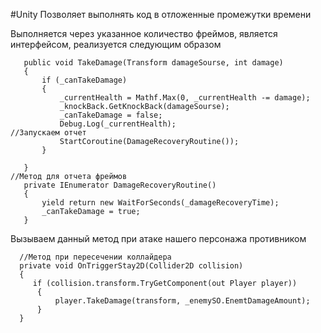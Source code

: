 #Unity
Позволяет выполнять код в отложенные промежутки времени

Выполняется через указанное количество фреймов, является интерфейсом, реализуется следующим образом
```
   public void TakeDamage(Transform damageSourse, int damage)
   {
       if (_canTakeDamage)
       {
           _currentHealth = Mathf.Max(0, _currentHealth -= damage);
           _knockBack.GetKnockBack(damageSourse);
           _canTakeDamage = false;
           Debug.Log(_currentHealth);
//Запускаем отчет
           StartCoroutine(DamageRecoveryRoutine());
       }
      
   }
//Метод для отчета фреймов   
   private IEnumerator DamageRecoveryRoutine()
   {
       yield return new WaitForSeconds(_damageRecoveryTime);
       _canTakeDamage = true;
   }
```
Вызываем данный метод при атаке нашего персонажа противником
```
  //Метод при пересечении коллайдера
  private void OnTriggerStay2D(Collider2D collision)
  {
     if (collision.transform.TryGetComponent(out Player player))
      {
          player.TakeDamage(transform, _enemySO.EnemtDamageAmount);
      }
  }
```
